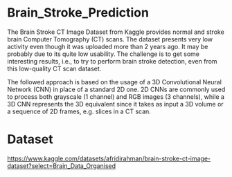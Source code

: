 # Brain_Stroke_Prediction

The Brain Stroke CT Image Dataset from Kaggle provides normal and stroke brain Computer 
Tomography (CT) scans. The dataset presents very low activity even though it was uploaded 
more than 2 years ago. It may be probably due to its quite low usability. The challenge is to 
get some interesting results, i.e., to try to perform brain stroke detection, even from this 
low-quality CT scan dataset. 


The followed approach is based on the usage of a 3D Convolutional Neural Network (CNN) in 
place of a standard 2D one. 2D CNNs are commonly used to process both grayscale (1 
channel) and RGB images (3 channels), while a 3D CNN represents the 3D equivalent since 
it takes as input a 3D volume or a sequence of 2D frames, e.g. slices in a CT scan. 


# Dataset

https://www.kaggle.com/datasets/afridirahman/brain-stroke-ct-image-dataset?select=Brain_Data_Organised

